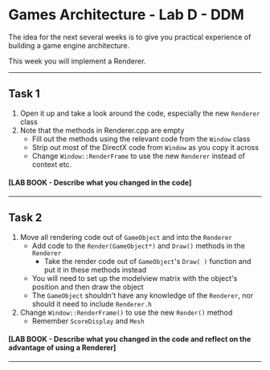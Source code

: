 # Games Architecture - Lab D - DDM

The idea for the next several weeks is to give you practical experience of building a game engine architecture.

This week you will implement a Renderer.

---

## Task 1
1. Open it up and take a look around the code, especially the new `Renderer` class
2. Note that the methods in Renderer.cpp are empty
    - Fill out the methods using the relevant code from the `Window` class
    - Strip out most of the DirectX code from `Window` as you copy it across
    - Change `Window::RenderFrame` to use the new `Renderer` instead of context etc.

#### [LAB BOOK - Describe what you changed in the code]

---

## Task 2
1. Move all rendering code out of `GameObject` and into the `Renderer`
    - Add code to the `Render(GameObject*)` and `Draw()` methods in the `Renderer`
        - Take the render code out of `GameObject`'s `Draw( )` function and put it in these methods instead
    - You will need to set up the modelview matrix with the object's position and then draw the object
    - The `GameObject` shouldn't have any knowledge of the `Renderer`, nor should it need to include `Renderer.h`
2. Change `Window::RenderFrame()` to use the new `Render()` method
    - Remember `ScoreDisplay` and `Mesh`

#### [LAB BOOK - Describe what you changed in the code and reflect on the advantage of using a Renderer]

---


